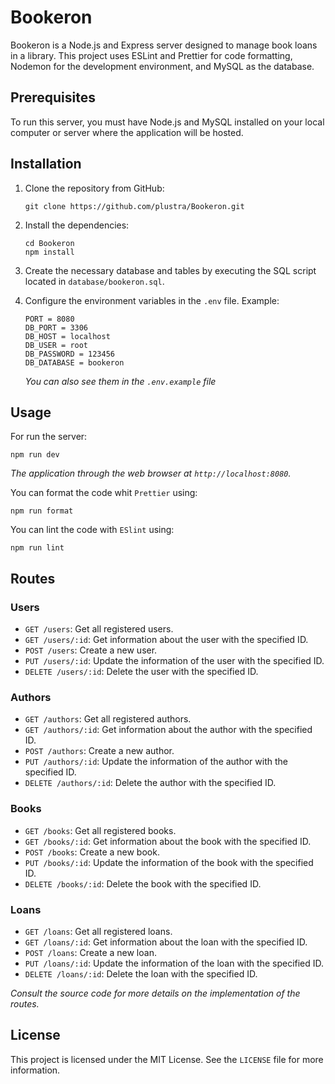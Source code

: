 # Bookeron

Bookeron is a Node.js and Express server designed to manage book loans in a library. This project uses ESLint and Prettier for code formatting, Nodemon for the development environment, and MySQL as the database.

## Prerequisites

To run this server, you must have Node.js and MySQL installed on your local computer or server where the application will be hosted.

## Installation

1. Clone the repository from GitHub:

    ```
    git clone https://github.com/plustra/Bookeron.git
    ```

2. Install the dependencies:

    ```
    cd Bookeron
    npm install
    ```

3. Create the necessary database and tables by executing the SQL script located in `database/bookeron.sql`.

4. Configure the environment variables in the `.env` file. Example:

    ```
    PORT = 8080
    DB_PORT = 3306
    DB_HOST = localhost
    DB_USER = root
    DB_PASSWORD = 123456
    DB_DATABASE = bookeron
    ```

    _You can also see them in the `.env.example` file_

## Usage

For run the server:

```
npm run dev
```

_The application through the web browser at `http://localhost:8080`._

You can format the code whit `Prettier` using:

```
npm run format
```

You can lint the code with `ESlint` using:

```
npm run lint
```

## Routes

### Users

-   `GET /users`: Get all registered users.
-   `GET /users/:id`: Get information about the user with the specified ID.
-   `POST /users`: Create a new user.
-   `PUT /users/:id`: Update the information of the user with the specified ID.
-   `DELETE /users/:id`: Delete the user with the specified ID.

### Authors

-   `GET /authors`: Get all registered authors.
-   `GET /authors/:id`: Get information about the author with the specified ID.
-   `POST /authors`: Create a new author.
-   `PUT /authors/:id`: Update the information of the author with the specified ID.
-   `DELETE /authors/:id`: Delete the author with the specified ID.

### Books

-   `GET /books`: Get all registered books.
-   `GET /books/:id`: Get information about the book with the specified ID.
-   `POST /books`: Create a new book.
-   `PUT /books/:id`: Update the information of the book with the specified ID.
-   `DELETE /books/:id`: Delete the book with the specified ID.

### Loans

-   `GET /loans`: Get all registered loans.
-   `GET /loans/:id`: Get information about the loan with the specified ID.
-   `POST /loans`: Create a new loan.
-   `PUT /loans/:id`: Update the information of the loan with the specified ID.
-   `DELETE /loans/:id`: Delete the loan with the specified ID.

_Consult the source code for more details on the implementation of the routes._

## License

This project is licensed under the MIT License. See the `LICENSE` file for more information.
